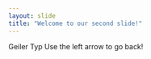 ```yaml
---
layout: slide
title: "Welcome to our second slide!"
---
```

Geiler Typ
Use the left arrow to go back!
